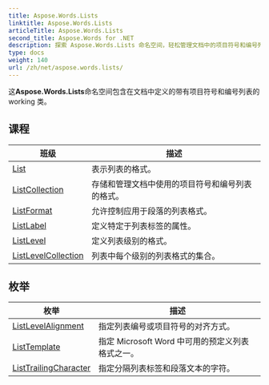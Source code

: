 ```yaml
---
title: Aspose.Words.Lists
linktitle: Aspose.Words.Lists
articleTitle: Aspose.Words.Lists
second_title: Aspose.Words for .NET
description: 探索 Aspose.Words.Lists 命名空间，轻松管理文档中的项目符号和编号列表，增强组织性和清晰度。
type: docs
weight: 140
url: /zh/net/aspose.words.lists/
---
```

这**Aspose.Words.Lists**命名空间包含在文档中定义的带有项目符号和编号列表的 working 类。

## 课程

| 班级 | 描述 |
| --- | --- |
| [List](./list/) | 表示列表的格式。 |
| [ListCollection](./listcollection/) | 存储和管理文档中使用的项目符号和编号列表的格式。 |
| [ListFormat](./listformat/) | 允许控制应用于段落的列表格式。 |
| [ListLabel](./listlabel/) | 定义特定于列表标签的属性。 |
| [ListLevel](./listlevel/) | 定义列表级别的格式。 |
| [ListLevelCollection](./listlevelcollection/) | 列表中每个级别的列表格式的集合。 |
## 枚举

| 枚举 | 描述 |
| --- | --- |
| [ListLevelAlignment](./listlevelalignment/) | 指定列表编号或项目符号的对齐方式。 |
| [ListTemplate](./listtemplate/) | 指定 Microsoft Word 中可用的预定义列表格式之一。 |
| [ListTrailingCharacter](./listtrailingcharacter/) | 指定分隔列表标签和段落文本的字符。 |
